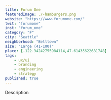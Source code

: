 ```yaml
---
title: Forum One
featuredImage: ./-hamburgers.png
website: "https://www.forumone.com/"
twit: "forumone"
inst: "forum_one"
category: "F"
city: "Seattle"
neighborhood: "Belltown"
size: "Large (41-100)"
place: [-122.34242755984114,47.61435622681748]
tags:
    - ux/ui
    - branding
    - engineering
    - strategy
published: true
---
```


Description
